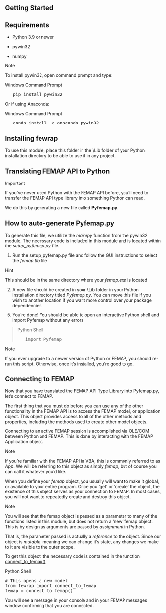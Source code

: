 <!DOCTYPE html>

<html lang="en" data-content_root="./">
  <head>
    <meta charset="utf-8" />
    <meta name="viewport" content="width=device-width, initial-scale=1.0" /><meta name="viewport" content="width=device-width, initial-scale=1" />
  </head>
<body>

  <section id="getting-started">
<h1>Getting Started<a class="headerlink" href="#getting-started" title="Link to this heading"></a></h1>
<div class="toctree-wrapper compound">
</div>
</section>
<section id="requirements">
<h1>Requirements<a class="headerlink" href="#requirements" title="Link to this heading"></a></h1>
<ul class="simple">
<li><p>Python 3.9 or newer</p></li>
<li><p>pywin32</p></li>
<li><p>numpy</p></li>
</ul>
<div class="admonition note">
<p class="admonition-title">Note</p>
<p>To install pywin32, open command prompt and type:</p>
<div class="literal-block-wrapper docutils container" id="id1">
<div class="code-block-caption"><span class="caption-text">Windows Command Prompt</span><a class="headerlink" href="#id1" title="Link to this code"></a></div>
<div class="highlight-console notranslate"><div class="highlight"><pre><span></span><span class="go">   pip install pywin32</span>
</pre></div>
</div>
</div>
<p>Or if using Anaconda:</p>
<div class="literal-block-wrapper docutils container" id="id2">
<div class="code-block-caption"><span class="caption-text">Windows Command Prompt</span><a class="headerlink" href="#id2" title="Link to this code"></a></div>
<div class="highlight-console notranslate"><div class="highlight"><pre><span></span><span class="go">   conda install -c anaconda pywin32</span>
</pre></div>
</div>
</div>
</div>
</section>
<section id="installing-fewrap">
<h1>Installing fewrap<a class="headerlink" href="#installing-fewrap" title="Link to this heading"></a></h1>
<p>To use this module, place this folder in the \Lib folder of your Python installation directory to be able to use it in
any project.</p>
</section>
<section id="translating-femap-api-to-python">
<h1>Translating FEMAP API to Python<a class="headerlink" href="#translating-femap-api-to-python" title="Link to this heading"></a></h1>
<div class="admonition important">
<p class="admonition-title">Important</p>
<p>If you’ve never used Python with the FEMAP API before, you’ll need to transfer the FEMAP API type library into
something Python can read.</p>
<p>We do this by generating a new file called <strong>Pyfemap.py</strong>.</p>
</div>
<section id="how-to-auto-generate-pyfemap-py">
<h2>How to auto-generate Pyfemap.py<a class="headerlink" href="#how-to-auto-generate-pyfemap-py" title="Link to this heading"></a></h2>
<p>To generate this file, we utilize the <em>makepy</em> function from the pywin32 module. The necessary code is included
in this module and is located within the <em>setup_pyfemap.py</em> file.</p>
<ol class="arabic simple">
<li><p>Run the setup_pyfemap.py file and follow the GUI instructions to select the <em>femap.tlb</em> file</p></li>
</ol>
<div class="admonition hint">
<p class="admonition-title">Hint</p>
<p>This should be in the same directory where your <em>femap.exe</em> is located</p>
</div>
<ol class="arabic simple" start="2">
<li><p>A new file should be created in your \Lib folder in your Python installation directory titled <em>Pyfemap.py</em>.
You can move this file if you wish to another location if you want more control over your package dependencies.</p></li>
</ol>
<ol class="arabic simple" start="5">
<li><p>You’re done! You should be able to open an interactive Python shell and import Pyfemap without any errors</p></li>
</ol>
<blockquote>
<div><div class="literal-block-wrapper docutils container" id="id3">
<div class="code-block-caption"><span class="caption-text">Python Shell</span><a class="headerlink" href="#id3" title="Link to this code"></a></div>
<div class="highlight-Python notranslate"><div class="highlight"><pre><span></span>   <span class="kn">import</span> <span class="nn">Pyfemap</span>
</pre></div>
</div>
</div>
</div></blockquote>
<div class="admonition note">
<p class="admonition-title">Note</p>
<p>If you ever upgrade to a newer version of Python or FEMAP, you should re-run this script. Otherwise, once it’s
installed, you’re good to go.</p>
</div>
</section>
</section>
<section id="connecting-to-femap">
<h1>Connecting to FEMAP<a class="headerlink" href="#connecting-to-femap" title="Link to this heading"></a></h1>
<p>Now that you have translated the FEMAP API Type Library into Pyfemap.py, let’s connect to FEMAP.</p>
<p>The first thing that you must do before you can use any of the other functionality in the FEMAP API is to access the
FEMAP model, or application object. This object provides access to all of the other methods and properties, including
the methods used to create other model objects.</p>
<p>Connecting to an active FEMAP session is accomplished via OLE/COM between Python and FEMAP. This is done by interacting
with the FEMAP Application object.</p>
<div class="admonition note">
<p class="admonition-title">Note</p>
<p>If you’re familiar with the FEMAP API in VBA, this is commonly referred to as <em>App</em>.
We will be referring to this object as simply <em>femap</em>, but of course you can call it whatever you’d like.</p>
</div>
<p>When you define your <em>femap</em> object, you usually will want to make it global, or available to your entire program.
Once you ‘get’ or ‘create’ the object, the existence of this object serves as your connection to FEMAP. In most cases,
you will not want to repeatedly create and destroy this object.</p>
<div class="admonition note">
<p class="admonition-title">Note</p>
<p>You will see that the femap object is passed as a parameter to many of the functions listed in this module, but
does not return a ‘new’ femap object. This is by design as arguments are passed by <em>assignment</em> in Python.</p>
<p>That is, the parameter passed is actually a <em>reference</em> to the object. Since our object is <em>mutable</em>, meaning we can
change it’s state, any changes we make to it are visible to the outer scope.</p>
</div>
<p>To get this object, the necessary code is contained in the function <a class="reference internal" href="connect.html#connect-to-femap"><span class="std std-ref">connect_to_femap()</span></a></p>
<div class="literal-block-wrapper docutils container" id="id4">
<div class="code-block-caption"><span class="caption-text">Python Shell</span><a class="headerlink" href="#id4" title="Link to this code"></a></div>
<div class="highlight-python notranslate"><div class="highlight"><pre><span></span><span class="c1"># This opens a new model</span>
<span class="kn">from</span> <span class="nn">fewrap</span> <span class="kn">import</span> <span class="n">connect_to_femap</span>
<span class="n">femap</span> <span class="o">=</span> <span class="n">connect_to_femap</span><span class="p">()</span>
</pre></div>
</div>
</div>
<p>You will see a message in your console and in your FEMAP messages window confirming that you are connected.</p>
</section>

  </body>
</html>